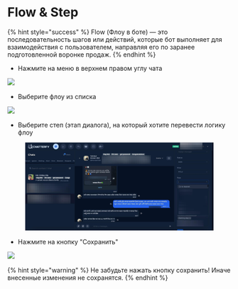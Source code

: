 # Flow & Step

{% hint style="success" %}
Flow (Флоу в боте) — это последовательность шагов или действий, которые бот выполняет для взаимодействия с пользователем, направляя его по заранее подготовленной воронке продаж.
{% endhint %}



* Нажмите на меню в верхнем правом углу чата

![](https://ajeuwbhvhr.cloudimg.io/colony-recorder.s3.amazonaws.com/files/2024-09-28/54d56363-dd0a-4fd2-b5bb-b241ce72291f/user_cropped_screenshot.jpeg?tl_px=1160,0\&br_px=2880,961\&force_format=jpeg\&q=100\&width=1120.0\&wat=1\&wat_opacity=1\&wat_gravity=northwest\&wat_url=https://colony-recorder.s3.amazonaws.com/images/watermarks/EAB308_standard.png\&wat_pad=1020,96)

* Выберите флоу из списка&#x20;

![](https://ajeuwbhvhr.cloudimg.io/colony-recorder.s3.amazonaws.com/files/2024-09-28/bd705565-020c-4236-a5b1-0091f8856df4/user_cropped_screenshot.jpeg?tl_px=1136,0\&br_px=2856,961\&force_format=jpeg\&q=100\&width=1120.0\&wat=1\&wat_opacity=1\&wat_gravity=northwest\&wat_url=https://colony-recorder.s3.amazonaws.com/images/watermarks/EAB308_standard.png\&wat_pad=842,257)

* Выберите степ (этап диалога), на который хотите перевести логику флоу

<figure><img src="../../../.gitbook/assets/user_cropped_screenshot (3).jpeg" alt=""><figcaption></figcaption></figure>

* Нажмите на кнопку "Сохранить"

![](https://ajeuwbhvhr.cloudimg.io/colony-recorder.s3.amazonaws.com/files/2024-09-28/da48a261-4f7e-4a1d-97b1-d655a12e8224/user_cropped_screenshot.jpeg?tl_px=1155,394\&br_px=2875,1356\&force_format=jpeg\&q=100\&width=1120.0\&wat=1\&wat_opacity=1\&wat_gravity=northwest\&wat_url=https://colony-recorder.s3.amazonaws.com/images/watermarks/EAB308_standard.png\&wat_pad=817,369)

{% hint style="warning" %}
Не забудьте нажать кнопку сохранить! Иначе внесенные изменения не сохранятся.
{% endhint %}
